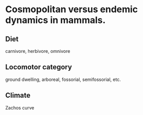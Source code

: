 Cosmopolitan versus endemic dynamics in mammals.
=================================================

Diet
----

carnivore, herbivore, omnivore

Locomotor category
------------------

ground dwelling, arboreal, fossorial, semifossorial, etc.


Climate
-------

Zachos curve
